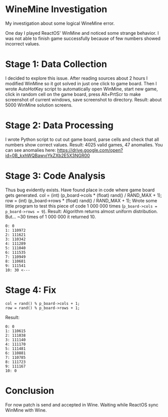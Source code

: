 # WineMine Investigation
My investigation about some logical WineMine error.

One day I played ReactOS' WinMine and noticed some strange behavior. I was not able to finish game successfully because of few numbers showed incorrect values.

# Stage 1: Data Collection
I decided to explore this issue. After reading sources about 2 hours I modified WinMine so it got solved in just one click to game board. Then I wrote AutoHotKey script to automatically open WinMine, start new game, click in random cell on the game board, press Alt+PrtScr to make screenshot of current windows, save screenshot to directory. Result: about 5000 WinMine solution screens.

# Stage 2: Data Processing
I wrote Python script to cut out game board, parse cells and check that all numbers show correct values. Result: 4025 valid games, 47 anomalies. You can see anomalies here: https://drive.google.com/open?id=0B_kxhWQBawvjYkZXb2E5X3NGR00

# Stage 3: Code Analysis
Thus bug evidently exists. Have found place in code where game board gets generated.
    col = (int) (p_board->cols * (float) rand() / RAND_MAX + 1);
    row = (int) (p_board->rows * (float) rand() / RAND_MAX + 1);
Wrote some little program to test this piece of code 1 000 000 times (`p_board->cols = p_board->rows = 9`).
Result: Algorithm returns almost uniform distribution. But... ~30 times of 1 000 000 it returned 10.

    0: 0
    1: 110972
    2: 111621
    3: 110342
    4: 111289
    5: 111040
    6: 111535
    7: 110949
    8: 110681
    9: 111541
    10: 30 <---

# Stage 4: Fix
    col = rand() % p_board->cols + 1;
    row = rand() % p_board->rows + 1;

Result:

    0: 0
    1: 110615
    2: 111038
    3: 111140
    4: 111170
    5: 111481
    6: 110881
    7: 110785
    8: 111723
    9: 111167
    10: 0

# Conclusion
For now patch is send and accepted in Wine. Waiting while ReactOS sync WinMine with Wine.
